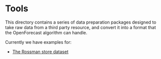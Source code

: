 # Tools

This directory contains a series of data preparation packages designed to take raw data from a third party resource, and convert it into a
format that the OpenForecast algorithm can handle.

Currently we have examples for:
* [The Rossman store dataset][rossman]










[rossman]: https://www.kaggle.com/c/cs3244-rossmann-store-sales/data
